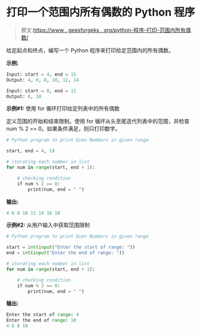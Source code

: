 # 打印一个范围内所有偶数的 Python 程序

> 原文:[https://www . geesforgeks . org/python-程序-打印-范围内所有偶数/](https://www.geeksforgeeks.org/python-program-to-print-all-even-numbers-in-a-range/)

给定起点和终点，编写一个 Python 程序来打印给定范围内的所有偶数。

**示例:**

```py
Input: start = 4, end = 15
Output: 4, 6, 8, 10, 12, 14

Input: start = 8, end = 11
Output: 8, 10
```

**示例#1:** 使用 for 循环打印给定列表中的所有偶数

定义范围的开始和结束限制。使用 for 循环从头至尾迭代列表中的范围，并检查 num % 2 == 0。如果条件满足，则只打印数字。

```py
# Python program to print Even Numbers in given range

start, end = 4, 19

# iterating each number in list
for num in range(start, end + 1):

    # checking condition
    if num % 2 == 0:
        print(num, end = " ")
```

**输出:**

```py
4 6 8 10 12 14 16 18 
```

**示例#2:** 从用户输入中获取范围限制

```py
# Python program to print Even Numbers in given range

start = int(input("Enter the start of range: "))
end = int(input("Enter the end of range: "))

# iterating each number in list
for num in range(start, end + 1):

    # checking condition
    if num % 2 == 0:
        print(num, end = " ")
```

**输出:**

```py
Enter the start of range: 4
Enter the end of range: 10
4 6 8 10 
```
